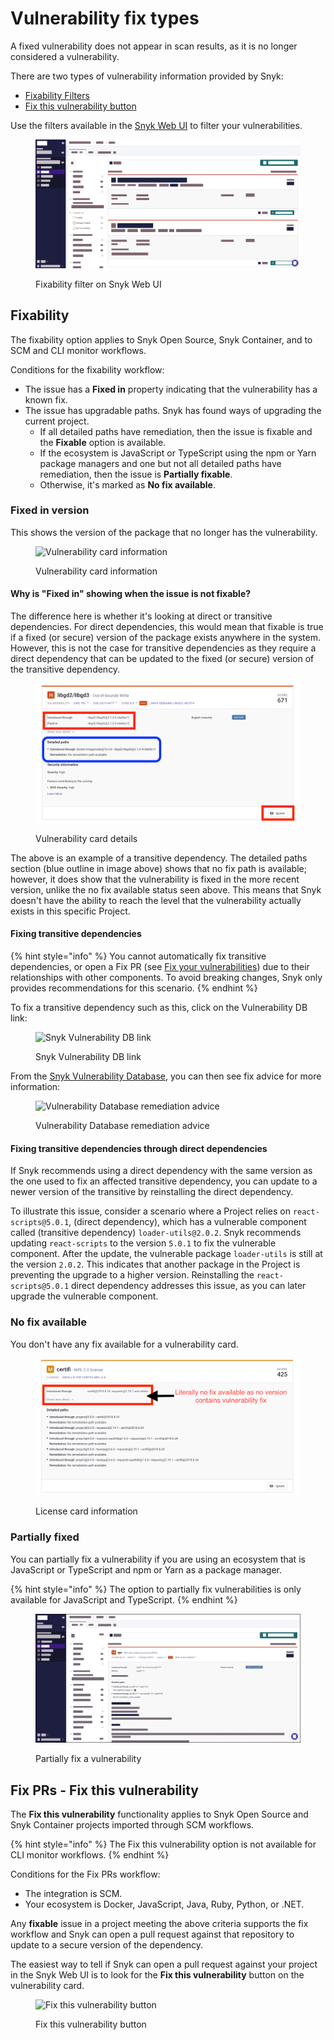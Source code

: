 # Vulnerability fix types

A fixed vulnerability does not appear in scan results, as it is no longer considered a vulnerability.

There are two types of vulnerability information provided by Snyk:

* [Fixability Filters](vulnerability-fix-types.md#fixability)
* [Fix this vulnerability button](vulnerability-fix-types.md#fix-prs-fix-this-vulnerability)

Use the filters available in the [Snyk Web UI](../../../getting-started/getting-started-with-the-snyk-web-ui.md) to filter your vulnerabilities.

<figure><img src="../../../.gitbook/assets/Screenshot 2023-07-25 at 11.28.28.png" alt=""><figcaption><p>Fixability filter on Snyk Web UI</p></figcaption></figure>

## Fixability

The fixability option applies to Snyk Open Source, Snyk Container, and to SCM and CLI monitor workflows.

Conditions for the fixability workflow:

* The issue has a **Fixed in** property indicating that the vulnerability has a known fix.
* The issue has upgradable paths. Snyk has found ways of upgrading the current project.
  * If all detailed paths have remediation, then the issue is fixable and the **Fixable** option is available.
  * If the ecosystem is JavaScript or TypeScript using the npm or Yarn package managers and one but not all detailed paths have remediation, then the issue is **Partially fixable**.
  * Otherwise, it's marked as **No fix available**.

### Fixed in version

This shows the version of the package that no longer has the vulnerability.

<figure><img src="../../../.gitbook/assets/fix-desc-1.png" alt="Vulnerability card information"><figcaption><p>Vulnerability card information</p></figcaption></figure>

#### Why is "Fixed in" showing when the issue is not fixable?

The difference here is whether it's looking at direct or transitive dependencies. For direct dependencies, this would mean that fixable is true if a fixed (or secure) version of the package exists anywhere in the system. However, this is not the case for transitive dependencies as they require a direct dependency that can be updated to the fixed (or secure) version of the transitive dependency.

<figure><img src="../../../.gitbook/assets/fix-desc-4.png (1).png" alt="Vulnerability card details"><figcaption><p>Vulnerability card details</p></figcaption></figure>

The above is an example of a transitive dependency. The detailed paths section (blue outline in image above) shows that no fix path is available; however, it does show that the vulnerability is fixed in the more recent version, unlike the no fix available status seen above. This means that Snyk doesn't have the ability to reach the level that the vulnerability actually exists in this specific Project.

#### Fixing transitive dependencies

{% hint style="info" %}
You cannot automatically fix transitive dependencies, or open a Fix PR (see [Fix your vulnerabilities](fix-your-vulnerabilities.md#apply-fixes)) due to their relationships with other components. To avoid breaking changes, Snyk only provides recommendations for this scenario.
{% endhint %}

To fix a transitive dependency such as this, click on the Vulnerability DB link:

<figure><img src="../../../.gitbook/assets/fix-desc-5.png" alt="Snyk Vulnerability DB link"><figcaption><p>Snyk Vulnerability DB link</p></figcaption></figure>

From the [Snyk Vulnerability Database](using-the-snyk-vulnerability-database.md), you can then see fix advice for more information:

<figure><img src="../../../.gitbook/assets/fix-desc-6.png" alt="Vulnerability Database remediation advice"><figcaption><p>Vulnerability Database remediation advice</p></figcaption></figure>

#### Fixing transitive dependencies through direct dependencies

If Snyk recommends using a direct dependency with the same version as the one used to fix an affected transitive dependency, you can update to a newer version of the transitive by reinstalling the direct dependency.

To illustrate this issue, consider a scenario where a Project relies on `react-scripts@5.0.1`, (direct dependency), which has a vulnerable component called (transitive dependency) `loader-utils@2.0.2`. Snyk recommends updating `react-scripts` to the version `5.0.1` to fix the vulnerable component. After the update, the vulnerable package `loader-utils` is still at the version `2.0.2`. This indicates that another package in the Project is preventing the upgrade to a higher version. Reinstalling the `react-scripts@5.0.1` direct dependency addresses this issue, as you can later upgrade the vulnerable component.

### No fix available

You don't have any fix available for a vulnerability card.

<figure><img src="../../../.gitbook/assets/fix-desc-2 (1) (1) (1) (1) (1) (1) (1) (1) (1) (1) (1) (1) (2).png" alt="License card information"><figcaption><p>License card information</p></figcaption></figure>

### Partially fixed

You can partially fix a vulnerability if you are using an ecosystem that is JavaScript or TypeScript and npm or Yarn as a package manager.

{% hint style="info" %}
The option to partially fix vulnerabilities is only available for JavaScript and TypeScript.
{% endhint %}

<figure><img src="../../../.gitbook/assets/Screenshot 2023-07-25 at 11.37.04.png" alt=""><figcaption><p>Partially fix a vulnerability</p></figcaption></figure>

## Fix PRs - Fix this vulnerability

The **Fix this vulnerability** functionality applies to Snyk Open Source and Snyk Container projects imported through SCM workflows.

{% hint style="info" %}
The Fix this vulnerability option is not available for CLI monitor workflows.
{% endhint %}

Conditions for the Fix PRs workflow:

* The integration is SCM.
* Your ecosystem is Docker, JavaScript, Java, Ruby, Python, or .NET.

Any **fixable** issue in a project meeting the above criteria supports the fix workflow and Snyk can open a pull request against that repository to update to a secure version of the dependency.

The easiest way to tell if Snyk can open a pull request against your project in the Snyk Web UI is to look for the **Fix this vulnerability** button on the vulnerability card.

<figure><img src="../../../.gitbook/assets/fix-desc-3.png.png" alt="Fix this vulnerability button"><figcaption><p>Fix this vulnerability button</p></figcaption></figure>

##
